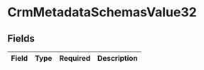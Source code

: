 # CrmMetadataSchemasValue32


## Fields

| Field       | Type        | Required    | Description |
| ----------- | ----------- | ----------- | ----------- |